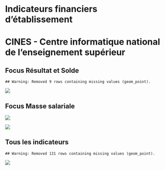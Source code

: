 Indicateurs financiers d’établissement
================

# CINES - Centre informatique national de l’enseignement supérieur

## Focus Résultat et Solde

    ## Warning: Removed 9 rows containing missing values (geom_point).

![](cines___centre_informatique_national_de_l_enseignement_supérieur_files/figure-gfm/etab.focus-1.png)<!-- -->

## Focus Masse salariale

![](cines___centre_informatique_national_de_l_enseignement_supérieur_files/figure-gfm/etab.focus.ms.et.pfe-1.png)<!-- -->

![](cines___centre_informatique_national_de_l_enseignement_supérieur_files/figure-gfm/etab.focus.ms.vs.pfe-1.png)<!-- -->

## Tous les indicateurs

    ## Warning: Removed 131 rows containing missing values (geom_point).

![](cines___centre_informatique_national_de_l_enseignement_supérieur_files/figure-gfm/etab-1.png)<!-- -->

